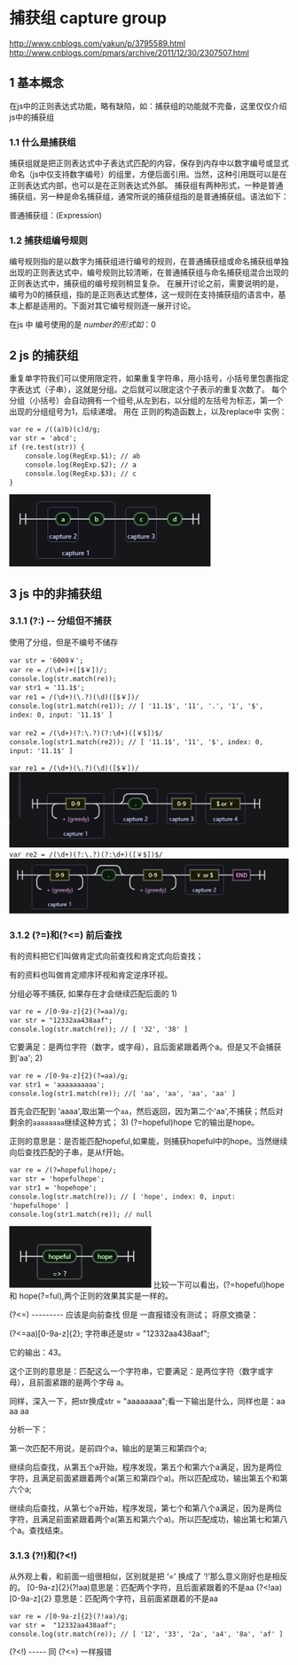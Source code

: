 # 捕获组 capture group

http://www.cnblogs.com/yakun/p/3795589.html
http://www.cnblogs.com/pmars/archive/2011/12/30/2307507.html

## 1 基本概念

在js中的正则表达式功能，略有缺陷，如：捕获组的功能就不完备，这里仅仅介绍js中的捕获组

### 1.1 什么是捕获组

捕获组就是把正则表达式中子表达式匹配的内容，保存到内存中以数字编号或显式命名（js中仅支持数字编号）的组里，方便后面引用。当然，这种引用既可以是在正则表达式内部，也可以是在正则表达式外部。
捕获组有两种形式，一种是普通捕获组，另一种是命名捕获组，通常所说的捕获组指的是普通捕获组。语法如下：

普通捕获组：(Expression)

### 1.2 捕获组编号规则

编号规则指的是以数字为捕获组进行编号的规则，在普通捕获组或命名捕获组单独出现的正则表达式中，编号规则比较清晰，在普通捕获组与命名捕获组混合出现的正则表达式中，捕获组的编号规则稍显复杂。
在展开讨论之前，需要说明的是，编号为0的捕获组，指的是正则表达式整体，这一规则在支持捕获组的语言中，基本上都是适用的。下面对其它编号规则逐一展开讨论。

在js 中 编号使用的是 $number 的形式 如：$0

## 2 js 的捕获组

重复单字符我们可以使用限定符，如果重复字符串，用小括号，小括号里包裹指定字表达式（子串），这就是分组。之后就可以限定这个子表示的重复次数了。
每个分组（小括号）会自动拥有一个组号,从左到右，以分组的左括号为标志，第一个出现的分组组号为1，后续递增。
用在 正则的构造函数上，以及replace中
实例：
```
var re = /((a)b)(c)d/g;
var str = 'abcd';
if (re.test(str)) {
    console.log(RegExp.$1); // ab
    console.log(RegExp.$2); // a
    console.log(RegExp.$3); // c
}
```
![img](././img/regExp.png)

## 3 js 中的非捕获组

### 3.1.1 (?:) -- 分组但不捕获

使用了分组，但是不编号不储存

```
var str = '6000￥';
var re = /(\d+)+([$￥])/;
console.log(str.match(re));
var str1 = '11.1$';
var re1 = /(\d+)(\.?)(\d)([$￥])/
console.log(str1.match(re1)); // [ '11.1$', '11', '.', '1', '$', index: 0, input: '11.1$' ]

var re2 = /(\d+)(?:\.?)(?:\d+)([￥$])$/
console.log(str1.match(re2)); // [ '11.1$', '11', '$', index: 0, input: '11.1$' ]
```
`var re1 = /(\d+)(\.?)(\d)([$￥])/`
![img](././img/regExp1.png)
`var re2 = /(\d+)(?:\.?)(?:\d+)([￥$])$/`
![img](././img/regExp2.png)

### 3.1.2 (?=)和(?<=) 前后查找

有的资料把它们叫做肯定式向前查找和肯定式向后查找；

有的资料也叫做肯定顺序环视和肯定逆序环视。

分组必等不捕获, 如果存在才会继续匹配后面的
1)
```
var re = /[0-9a-z]{2}(?=aa)/g;
var str = "12332aa438aaf";
console.log(str.match(re)); // [ '32', '38' ]
```
它要满足：是两位字符（数字，或字母），且后面紧跟着两个a。但是又不会捕获到'aa';
2)
```
var re = /[0-9a-z]{2}(?=aa)/g;
var str1 = 'aaaaaaaaaa';
console.log(str1.match(re)); //[ 'aa', 'aa', 'aa', 'aa' ]
```
首先会匹配到 'aaaa',取出第一个`aa`，然后返回，因为第二个'aa',不捕获；然后对剩余的`aaaaaaaa`继续这种方式；
3)
(?=hopeful)hope
它的输出是hope。

正则的意思是：是否能匹配hopeful,如果能，则捕获hopeful中的hope。当然继续向后查找匹配的子串，是从f开始。
```
var re = /(?=hopeful)hope/;
var str = 'hopefulhope';
var str1 = 'hopehope';
console.log(str.match(re)); // [ 'hope', index: 0, input: 'hopefulhope' ]
console.log(str1.match(re)); // null
```
![img](././img/regExp3.png)
比较一下可以看出，(?=hopeful)hope 和 hope(?=ful),两个正则的效果其实是一样的。

(?<=) --------- 应该是向前查找 但是 一直报错没有测试； 将原文摘录：

(?<=aa)[0-9a-z]{2};
字符串还是str = "12332aa438aaf";

它的输出：43。

这个正则的意思是：匹配这么一个字符串，它要满足：是两位字符（数字或字母），且前面紧跟的是两个字母 a。

同样，深入一下，把str换成str = "aaaaaaaa";看一下输出是什么，同样也是：aa aa aa

分析一下：

第一次匹配不用说，是前四个a，输出的是第三和第四个a;

继续向后查找，从第五个a开始，程序发现，第五个和第六个a满足，因为是两位字符，且满足前面紧跟着两个a(第三和第四个a)。所以匹配成功，输出第五个和第六个a;

继续向后查找，从第七个a开始，程序发现，第七个和第八个a满足，因为是两位字符，且满足前面紧跟着两个a(第五和第六个a)。所以匹配成功，输出第七和第八个a。查找结束。

### 3.1.3 (?!)和(?<!)

从外观上看，和前面一组很相似，区别就是把 ‘=’ 换成了 ‘!’那么意义刚好也是相反的。
[0-9a-z]{2}(?!aa)意思是：匹配两个字符，且后面紧跟着的不是aa
(?<!aa)[0-9a-z]{2} 意思是：匹配两个字符，且前面紧跟着的不是aa
```
var re = /[0-9a-z]{2}(?!aa)/g;
var str =  "12332aa438aaf";
console.log(str.match(re)); // [ '12', '33', '2a', 'a4', '8a', 'af' ]
```
(?<!) ----- 同 (?<=) 一样报错
